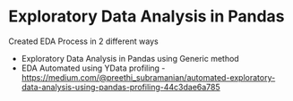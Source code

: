 # Exploratory Data Analysis in Pandas 
Created EDA Process in 2 different ways

- Exploratory Data Analysis in Pandas using Generic method
- EDA Automated using YData profiling - https://medium.com/@preethi_subramanian/automated-exploratory-data-analysis-using-pandas-profiling-44c3dae6a785

